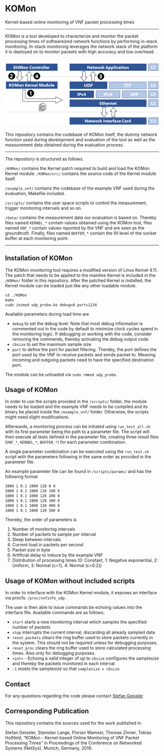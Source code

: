 # KOMon

Kernel-based online monitoring of VNF packet processing times

---

KOMon is a tool developed to characterize and monitor the packet processing times of softwareized network functions by performing in-stack monitoring. In-stack monitoring leverages the network stack of the platform it is deployed on to monitor packets with high accuracy and low overhead.

![KOMon Architecture](resources/architecture.png)
---

This repository contains the codebase of KOMon itself, the dummy network function used during development and evaluation of the tool as well as the measurement data obtained during the evaluation process.

---

The repository is structured as follows.

`/KOMon/` contains the Kernel patch required to build and load the KOMon Kernel module. `/KOMon/src/` contains the source code of the Kernel module itself.

`/example_vnf/` contains the codebase of the example VNF used during the evaluation, Makefile included.

`/scripts/` contains the user space scripts to control the measurement, trigger monitoring intervals and so on.

`/data/` contains the measurement data our evaluation is based on. Thereby files named `KERNEL_*` contain values obtained using the KOMon tool, files named `VNF_*` contain values reported by the VNF and are seen as the groundtruth. Finally, files named `BUFFER_*` contain the fill level of the socket buffer at each monitoring point.

---

## Installation of KOMon

The KOMon monitoring tool requires a modified version of Linux Kernel 4.11. The patch that needs to be applied to the mainline Kernel is included in the `/KOMon/` folder in this repository. After the patched Kernel is installed, the Kernel module can be loaded just like any other loadable module.

```
cd ./KOMon
make
sudo insmod udp_probe.ko debug=0 port=1234
```

Available parameters during load time are

* `debug` to set the debug level. Note that most debug information is commented out in the code by default to minimize clock cycles spend in the monitoring logic. If debugging or working with the code, consider removing the commends, thereby activating the debug output code.
* `cbsize` to set the maximum sample size
* `port` to define the port for packet filtering. Thereby, the port defines the port used by the VNF to receive packets and sends packet to. Meaning incoming and outgoing packets need to have the specified destination port.

The module can be unloaded via `sudo rmmod udp_probe`.

## Usage of KOMon

In order to use the scripts provided in the `/scripts/` folder, the module needs to be loaded and the example VNF needs to be compiled and its binary be placed inside the `/example_vnf/` folder. Otherwise, the scripts might need slight modifications.

Afterwards, a monitoring process can be initiated using `run_test_all.sh` with its first parameter being the path to a parameter file. The script will then execute all tests defined in the parameter file, creating three result files (`VNF_*`, `KERNEL_*`, `BUFFER_*`) for each parameter combination.

A single parameter combination can be executed using the `run_test.sh` script with the parameters following in the same order as provided in the parameter file.

An example parameter file can be found in `/scripts/params/` and has the following format

```
1000 1 0.1 1000 128 0 0
1000 1 0.1 1000 128 100 0
1000 1 0.1 1000 128 200 0
1000 1 0.1 1000 128 300 0
1000 1 0.1 1000 128 400 0
1000 1 0.1 1000 128 500 0
```

Thereby, the order of parameters is

1. Number of monitoring intervals
2. Number of packets to sample per interval
3. Sleep between intervals
4. Current load in packets per second
5. Packet size in byte
6. Artificial delay to induce by the example VNF
7. Distribution of processing times (0: Constant, 1: Negative exponential, 2: Uniform, 3: Normal (c=1), 4: Normal (c=0.2))

## Usage of KOMon without included scripts

In order to interface with the KOMon Kernel module, it exposes an interface via procfs: `/proc/vnfinfo_udp`.

The user is then able to issue commands be echoing values into the interface file. Available commands are as follows.

* `start` starts a new monitoring interval which samples the specified number of packets
* `stop` interrupts the current interval, discarding all already sampled data
* `reset_packets` clears the ring buffer used to store packets currently in the system. This should not be required unless for debugging purposes.
* `reset_proc` clears the ring buffer used to store calculated processing times. Also only for debugging purposes.
* `<int>` - Echoing a valid integer of up to `cbsize` configures the samplesize and thereby the packets monitored in each interval
* `-1` resets the samplesize so that `samplesize = cbsize`

## Contact

For any questions regarding the code please contact [Stefan Geissler](mailto:stefan.geissler@informatik.uni-wuerzburg.de)

## Corresponding Publication

This repository contains the sources used for the work published in

Stefan Geissler, Stanislav Lange, Florian Wamser, Thomas Zinner, Tobias Hoßfeld, “KOMon - Kernel-based Online Monitoring of VNF Packet Processing Times” in Proceedings of the Conference on Networked Systems (NetSys), Munich, Germany, 2019.



